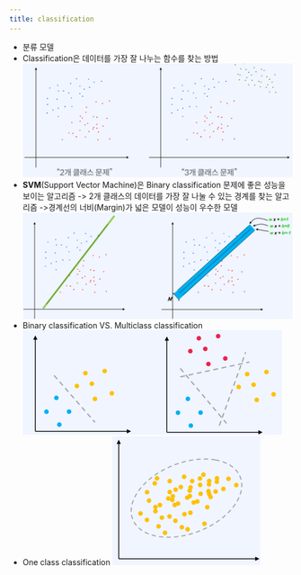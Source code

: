 ```yaml
---
title: classification
---
```


- 분류 모델
- Classification은 데이터를 가장 잘 나누는 함수를 찾는 방법
    ![image](https://github.com/code7ssage/code7ssage.github.io/blob/master/assets/attached%20file/Pasted%20image%2020240103142223.png?raw=true)
- **SVM**(Support Vector Machine)은 Binary classification 문제에 좋은 성능을 보이는 알고리즘 
    -> 2개 클래스의 데이터를 가장 잘 나눌 수 있는 경계를 찾는 알고리즘
    ->경계선의 너비(Margin)가 넓은 모델이 성능이 우수한 모델
    ![image](https://github.com/code7ssage/code7ssage.github.io/blob/master/assets/attached%20file/Pasted%20image%2020240103142438.png?raw=true)
- Binary classification VS. Multiclass classification
     ![image](https://github.com/code7ssage/code7ssage.github.io/blob/master/assets/attached%20file/Pasted%20image%2020240103142542.png?raw=true)
- One class classification
    ![image](https://github.com/code7ssage/code7ssage.github.io/blob/master/assets/attached%20file/Pasted%20image%2020240103142557.png?raw=true)